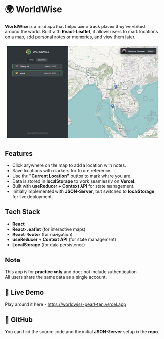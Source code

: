 # 🌍 WorldWise

**WorldWise** is a mini app that helps users track places they’ve visited around the world. Built with **React-Leaflet**, it allows users to mark locations on a map, add personal notes or memories, and view them later.

![WorldWise Preview](src/assets/preview.png)

## Features

- Click anywhere on the map to add a location with notes.
- Save locations with markers for future reference.
- Use the **"Current Location"** button to mark where you are.
- Data is stored in **localStorage** to work seamlessly on **Vercel**.
- Built with **useReducer + Context API** for state management.
- Initially implemented with **JSON-Server**, but switched to **localStorage** for live deployment.

## Tech Stack

- **React**
- **React-Leaflet** (for interactive maps)
- **React-Router** (for navigation)
- **useReducer + Context API** (for state management)
- **LocalStorage** (for data persistence)

## Note

This app is for **practice only** and does not include authentication.  
All users share the same data as a single account.

## 🔗 Live Demo

Play around it here - https://worldwise-pearl-ten.vercel.app

## 📂 GitHub

You can find the source code and the initial **JSON-Server** setup in the **repo**.